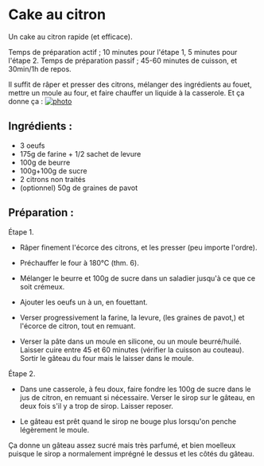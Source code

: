 Cake au citron
==============

Un cake au citron rapide (et efficace). 

Temps de préparation actif ; 10 minutes pour l'étape 1, 5 minutes pour l'étape 2. 
Temps de préparation passif ; 45-60 minutes de cuisson, et 30min/1h de repos.

Il suffit de râper et presser des citrons, mélanger des ingrédients au fouet, mettre un moule au four, et faire chauffer un liquide à la casserole. Et ça donne ça :
[![photo](https://farm9.staticflickr.com/8093/8567325955_8244251310_z_d.jpg)](http://www.flickr.com/photos/eisaru/8567325955/)

Ingrédients :
-------------

- 3 oeufs
- 175g de farine + 1/2 sachet de levure
- 100g de beurre
- 100g+100g de sucre
- 2 citrons non traités
- (optionnel) 50g de graines de pavot

Préparation :
-------------

Étape 1.

* Râper finement l'écorce des citrons, et les presser (peu importe l'ordre).

* Préchauffer le four à 180°C (thm. 6).

* Mélanger le beurre et 100g de sucre dans un saladier jusqu'à ce que ce soit crémeux.

* Ajouter les oeufs un à un, en fouettant.

* Verser progressivement la farine, la levure, (les graines de pavot,) et l'écorce de citron, tout en remuant.

* Verser la pâte dans un moule en silicone, ou un moule beurré/huilé. Laisser cuire entre 45 et 60 minutes (vérifier la cuisson au couteau). Sortir le gâteau du four mais le laisser dans le moule.

Étape 2.

* Dans une casserole, à feu doux, faire fondre les 100g de sucre dans le jus de citron, en remuant si nécessaire. Verser le sirop sur le gâteau, en deux fois s'il y a trop de sirop. Laisser reposer.

* Le gâteau est prêt quand le sirop ne bouge plus lorsqu'on penche légèrement le moule.

Ça donne un gâteau assez sucré mais très parfumé, et bien moelleux puisque le sirop a normalement imprégné le dessus et les côtés du gâteau.
